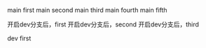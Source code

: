 main first
main second
main third
main fourth
main fifth

开启dev分支后，first
开启dev分支后，second
开启dev分支后，third

dev first